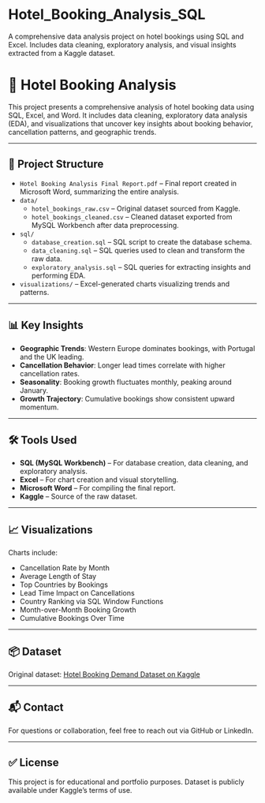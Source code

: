 # Hotel_Booking_Analysis_SQL
A comprehensive data analysis project on hotel bookings using SQL and Excel. Includes data cleaning, exploratory analysis, and visual insights extracted from a Kaggle dataset.

# 🏨 Hotel Booking Analysis

This project presents a comprehensive analysis of hotel booking data using SQL, Excel, and Word. It includes data cleaning, exploratory data analysis (EDA), and visualizations that uncover key insights about booking behavior, cancellation patterns, and geographic trends.

---

## 📁 Project Structure

- `Hotel Booking Analysis Final Report.pdf` – Final report created in Microsoft Word, summarizing the entire analysis.
- `data/`  
  - `hotel_bookings_raw.csv` – Original dataset sourced from Kaggle.  
  - `hotel_bookings_cleaned.csv` – Cleaned dataset exported from MySQL Workbench after data preprocessing.
- `sql/`  
  - `database_creation.sql` – SQL script to create the database schema.  
  - `data_cleaning.sql` – SQL queries used to clean and transform the raw data.  
  - `exploratory_analysis.sql` – SQL queries for extracting insights and performing EDA.
- `visualizations/` – Excel-generated charts visualizing trends and patterns.

---

## 📊 Key Insights

- **Geographic Trends**: Western Europe dominates bookings, with Portugal and the UK leading.
- **Cancellation Behavior**: Longer lead times correlate with higher cancellation rates.
- **Seasonality**: Booking growth fluctuates monthly, peaking around January.
- **Growth Trajectory**: Cumulative bookings show consistent upward momentum.

---

## 🛠 Tools Used

- **SQL (MySQL Workbench)** – For database creation, data cleaning, and exploratory analysis.
- **Excel** – For chart creation and visual storytelling.
- **Microsoft Word** – For compiling the final report.
- **Kaggle** – Source of the raw dataset.

---

## 📈 Visualizations

Charts include:
- Cancellation Rate by Month  
- Average Length of Stay  
- Top Countries by Bookings  
- Lead Time Impact on Cancellations  
- Country Ranking via SQL Window Functions  
- Month-over-Month Booking Growth  
- Cumulative Bookings Over Time  

---

## 📦 Dataset

Original dataset: [Hotel Booking Demand Dataset on Kaggle](https://www.kaggle.com/datasets/jessemostipak/hotel-booking-demand)

---

## 📬 Contact

For questions or collaboration, feel free to reach out via GitHub or LinkedIn.

---

## ✅ License

This project is for educational and portfolio purposes. Dataset is publicly available under Kaggle’s terms of use.
